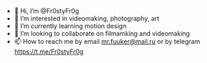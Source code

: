 - 👋 Hi, I’m @Fr0styFr0g
- 👀 I’m interested in videomaking, photography, art
- 🌱 I’m currently learning motion design
- 💞️ I’m looking to collaborate on filmamking and videomaking
- 📫 How to reach me by email mr.fuuker@mail.ru or by telegram https://t.me/Fr0styFr0g

<!---
Fr0styFr0g/Fr0styFr0g is a ✨ special ✨ repository because its `README.md` (this file) appears on your GitHub profile.
You can click the Preview link to take a look at your changes.
--->
